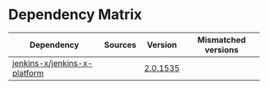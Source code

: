 # Dependency Matrix

Dependency | Sources | Version | Mismatched versions
---------- | ------- | ------- | -------------------
[jenkins-x/jenkins-x-platform](https://github.com/jenkins-x/jenkins-x-platform) |  | [2.0.1535](https://github.com/jenkins-x/jenkins-x-platform/releases/tag/v2.0.1535) | 
